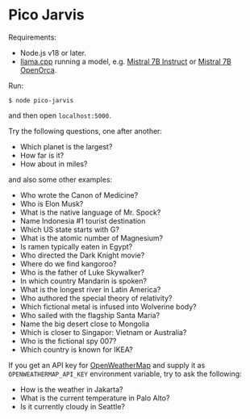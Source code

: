 # Pico Jarvis

Requirements:
* Node.js v18 or later.
* [llama.cpp](https://github.com/ggerganov/llama.cpp) running a model, e.g. [Mistral 7B Instruct](https://huggingface.co/TheBloke/Mistral-7B-Instruct-v0.1-GGUF) or [Mistral 7B OpenOrca](https://huggingface.co/TheBloke/Mistral-7B-OpenOrca-GGUF).

Run:
```
$ node pico-jarvis
```

and then open `localhost:5000`.

Try the following questions, one after another:

* Which planet is the largest?
* How far is it?
* How about in miles?

and also some other examples:

* Who wrote the Canon of Medicine?
* Who is Elon Musk?
* What is the native language of Mr. Spock?
* Name Indonesia #1 tourist destination
* Which US state starts with G?
* What is the atomic number of Magnesium?
* Is ramen typically eaten in Egypt?
* Who directed the Dark Knight movie?
* Where do we find kangoroo?
* Who is the father of Luke Skywalker?
* In which country Mandarin is spoken?
* What is the longest river in Latin America?
* Who authored the special theory of relativity?
* Which fictional metal is infused into Wolverine body?
* Who sailed with the flagship Santa Maria?
* Name the big desert close to Mongolia
* Which is closer to Singapor: Vietnam or Australia?
* Who is the fictional spy 007?
* Which country is known for IKEA?

If you get an API key for [OpenWeatherMap](https://api.openweathermap.org) and supply it as `OPENWEATHERMAP_API_KEY` environment variable, try to ask the following:

* How is the weather in Jakarta?
* What is the current temperature in Palo Alto?
* Is it currently cloudy in Seattle?